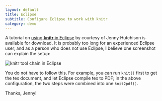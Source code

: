```yaml
---
layout: default
title: Eclipse
subtitle: Configure Eclipse to work with knitr
category: demo
---
```


A tutorial on [using **knitr** in Eclipse](https://github.com/downloads/yihui/knitr/knitr-eclipse.pdf) by courtesy of Jenny Hutchison is available for download. It is probably too long for an experienced Eclipse user, and as a person who does not use Eclipse, I believe one screenshot can explain the setup:

![knitr tool chain in Eclipse](http://i.imgur.com/00ub1.png)

You do not have to follow this. For example, you can run `knit()` first to get the tex document, and let Eclipse compile tex to PDF; in the above configuration, the two steps were combined into one `knit2pdf()`.

Thanks, Jenny!

